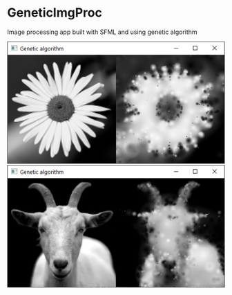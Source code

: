 # GeneticImgProc
Image processing app built with SFML and using genetic algorithm


![demo_01](demo/flower_capture.PNG)
![demo_01](demo/goat_capture.PNG)
